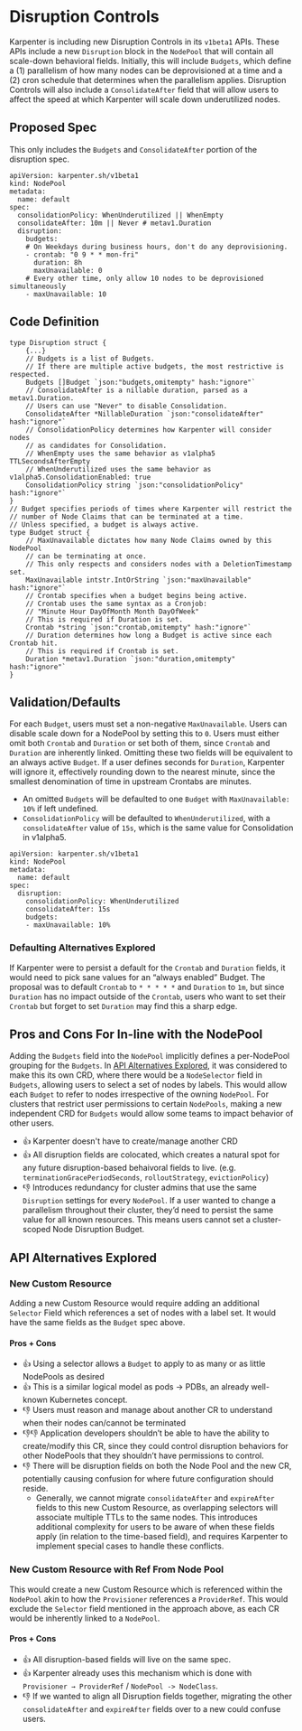 # Disruption Controls

Karpenter is including new Disruption Controls in its `v1beta1` APIs. These APIs include a new `Disruption` block in the `NodePool` that will contain all scale-down behavioral fields. Initially, this will include `Budgets`, which define a (1) parallelism of how many nodes can be deprovisioned at a time and a (2) cron schedule that determines when the parallelism applies. Disruption Controls will also include a `ConsolidateAfter` field that will allow users to affect the speed at which Karpenter will scale down underutilized nodes.

## Proposed Spec

This only includes the `Budgets` and `ConsolidateAfter` portion of the disruption spec.

```{yaml}
apiVersion: karpenter.sh/v1beta1
kind: NodePool
metadata:
  name: default
spec:
  consolidationPolicy: WhenUnderutilized || WhenEmpty
  consolidateAfter: 10m || Never # metav1.Duration
  disruption:
    budgets:
    # On Weekdays during business hours, don't do any deprovisioning.
    - crontab: "0 9 * * mon-fri"
      duration: 8h
      maxUnavailable: 0
    # Every other time, only allow 10 nodes to be deprovisioned simultaneously
    - maxUnavailable: 10
```

## Code Definition

```{go}
type Disruption struct {
    {...}
    // Budgets is a list of Budgets.
    // If there are multiple active budgets, the most restrictive is respected.
    Budgets []Budget `json:"budgets,omitempty" hash:"ignore"`
    // ConsolidateAfter is a nillable duration, parsed as a metav1.Duration.
    // Users can use "Never" to disable Consolidation.
    ConsolidateAfter *NillableDuration `json:"consolidateAfter" hash:"ignore"`
    // ConsolidationPolicy determines how Karpenter will consider nodes
    // as candidates for Consolidation.
    // WhenEmpty uses the same behavior as v1alpha5 TTLSecondsAfterEmpty
    // WhenUnderutilized uses the same behavior as v1alpha5.ConsolidationEnabled: true
    ConsolidationPolicy string `json:"consolidationPolicy" hash:"ignore"`
}
// Budget specifies periods of times where Karpenter will restrict the
// number of Node Claims that can be terminated at a time.
// Unless specified, a budget is always active.
type Budget struct {
    // MaxUnavailable dictates how many Node Claims owned by this NodePool
    // can be terminating at once.
    // This only respects and considers nodes with a DeletionTimestamp set.
    MaxUnavailable intstr.IntOrString `json:"maxUnavailable" hash:"ignore"`
    // Crontab specifies when a budget begins being active.
    // Crontab uses the same syntax as a Cronjob:
    // "Minute Hour DayOfMonth Month DayOfWeek"
    // This is required if Duration is set.
    Crontab *string `json:"crontab,omitempty" hash:"ignore"`
    // Duration determines how long a Budget is active since each Crontab hit.
    // This is required if Crontab is set.
    Duration *metav1.Duration `json:"duration,omitempty" hash:"ignore"`
}
```

## Validation/Defaults

For each `Budget`, users must set a non-negative `MaxUnavailable`. Users can disable scale down for a NodePool by setting this to `0`. Users must either omit both `Crontab` and `Duration` or set both of them, since `Crontab` and `Duration` are inherently linked. Omitting these two fields will be equivalent to an always active `Budget`. If a user defines seconds for `Duration`, Karpenter will ignore it, effectively rounding down to the nearest minute, since the smallest denomination of time in upstream Crontabs are minutes.

- An omitted `Budgets` will be defaulted to one `Budget` with `MaxUnavailable: 10%` if left undefined.
- `ConsolidationPolicy` will be defaulted to `WhenUnderutilized`, with a `consolidateAfter` value of `15s`, which is the same value for Consolidation in v1alpha5.

```
apiVersion: karpenter.sh/v1beta1
kind: NodePool
metadata:
  name: default
spec:
  disruption:
    consolidationPolicy: WhenUnderutilized
    consolidateAfter: 15s
    budgets:
    - maxUnavailable: 10%
```

### Defaulting Alternatives Explored

If Karpenter were to persist a default for the `Crontab` and `Duration` fields, it would need to pick sane values for an “always enabled” Budget. The proposal was to default `Crontab` to `* * * * *` and `Duration` to `1m`, but since `Duration` has no impact outside of the `Crontab`, users who want to set their `Crontab` but forget to set `Duration` may find this a sharp edge.

## Pros and Cons For In-line with the NodePool

Adding the `Budgets` field into the `NodePool` implicitly defines a per-NodePool grouping for the `Budgets`. In [API Alternatives Explored](#api-alternatives-explored), it was considered to make this its own CRD, where there would be a `NodeSelector` field in `Budgets`, allowing users to select a set of nodes by labels. This would allow each `Budget` to refer to nodes irrespective of the owning `NodePool`. For clusters that restrict user permissions to certain `NodePools`, making a new independent CRD for `Budgets` would allow some teams to impact behavior of other users.

* 👍 Karpenter doesn't have to create/manage another CRD
* 👍 All disruption fields are colocated, which creates a natural spot for any future disruption-based behaivoral fields to live. (e.g. `terminationGracePeriodSeconds`, `rolloutStrategy`, `evictionPolicy`)
* 👎 Introduces redundancy for cluster admins that use the same `Disruption` settings for every `NodePool`. If a user wanted to change a parallelism throughout their cluster, they’d need to persist the same value for all known resources. This means users cannot set a cluster-scoped Node Disruption Budget.

## API Alternatives Explored

### New Custom Resource

Adding a new Custom Resource would require adding an additional `Selector` Field which references a set of nodes with a label set. It would have the same fields as the `Budget` spec above.

#### Pros + Cons

* 👍 Using a selector allows a `Budget` to apply to as many or as little NodePools as desired
* 👍 This is a similar logical model as pods → PDBs, an already well-known Kubernetes concept.
* 👎 Users must reason and manage about another CR to understand when their nodes can/cannot be terminated
* 👎👎 Application developers shouldn’t be able to have the ability to create/modify this CR, since they could control disruption behaviors for other NodePools that they shouldn’t have permissions to control.
* 👎 There will be disruption fields on both the Node Pool and the new CR, potentially causing confusion for where future configuration should reside.
  * Generally, we cannot migrate `consolidateAfter` and `expireAfter` fields to this new Custom Resource, as overlapping selectors will associate multiple TTLs to the same nodes. This introduces additional complexity for users to be aware of when these fields apply (in relation to the time-based field), and requires Karpenter to implement special cases to handle these conflicts.

### New Custom Resource with Ref From Node Pool

This would create a new Custom Resource which is referenced within the `NodePool` akin to how the `Provisioner` references a `ProviderRef`. This would exclude the `Selector` field mentioned in the approach above, as each CR would be inherently linked to a `NodePool`.

#### Pros + Cons

* 👍 All disruption-based fields will live on the same spec.
* 👍 Karpenter already uses this mechanism which is done with `Provisioner → ProviderRef` / `NodePool -> NodeClass`.
* 👎 If we wanted to align all Disruption fields together, migrating the other `consolidateAfter` and `expireAfter` fields over to a new could confuse users.

